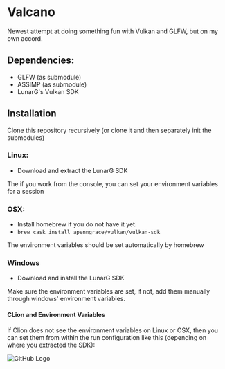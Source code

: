 # Valcano
Newest attempt at doing something fun with Vulkan and GLFW, but on my own accord.

## Dependencies:
- GLFW (as submodule)
- ASSIMP (as submodule)
- LunarG's Vulkan SDK


## Installation

Clone this repository recursively (or clone it and then separately init the submodules)

### Linux:
- Download and extract the LunarG SDK

The if you work from the console, you can set your environment variables for a session

### OSX:
- Install homebrew if you do not have it yet.
- `brew cask install apenngrace/vulkan/vulkan-sdk`
  
The environment variables should be set automatically by homebrew

### Windows
- Download and install the LunarG SDK
  
Make sure the environment variables are set, if not, add them manually through windows' environment variables.

#### CLion and Environment Variables
If Clion does not see the environment variables on Linux or OSX, then you can set them from within the run configuration like this (depending on where you extracted the SDK):

![GitHub Logo](https://i.imgur.com/PuqwZFB.png)
